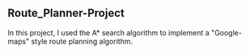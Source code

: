 ## Route_Planner-Project

In this project, I used the A* search algorithm to implement a "Google-maps" style route planning algorithm.
